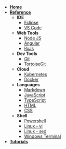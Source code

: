 - [**Home**](/#home)
- [**Reference**](/reference/)
  - **IDE**
    - [Eclipse](eclipse)
    - [VS Code](vscode)
  - **Web Tools**
    - [Node JS](nodejs)
    - [Angular](angular)
    - [RxJs](rsjs)
  - **Dev Tools**
    - [Git](git)
    - [TortoiseGit](tortoisegit)
  - **Cloud**
    - [Kubernetes](kubernetes)
    - [Docker](docker)
  - **Languages**
    - [Markdown](markdown)
    - [JavaScript](javascript)
    - [TypeScript](typescript)
    - [HTML](html)
    - [CSS](css)
  - **Shell**
    - [Powershell](powershell)
    - [Linux - vi](linux-vi)
    - [Linux - sed](linux-sed)
    - [Windows Terminal](windows-terminal)
- [**Tutorials**](/tutorials/)
